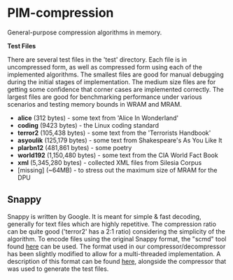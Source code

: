 # PIM-compression
General-purpose compression algorithms in memory.

__Test Files__

There are several test files in the 'test' directory. Each file is in uncompressed form, as well as compressed form using each of the implemented algorithms. The smallest files are good for manual debugging during the initial stages of implementation. The medium size files are for getting some confidence that corner cases are implemented correctly. The largest files are good for benchmarking performance under various scenarios and testing memory bounds in WRAM and MRAM.

* __alice__ (312 bytes) - some text from 'Alice In Wonderland'
* __coding__ (9423 bytes) - the Linux coding standard
* __terror2__ (105,438 bytes) - some text from the 'Terrorists Handbook'
* __asyoulik__ (125,179 bytes) - some text from Shakespeare's As You Like It
* __plarbn12__ (481,861 bytes) - some poetry
* __world192__ (1,150,480 bytes) - some text from the CIA World Fact Book
* __xml__ (5,345,280 bytes) - collected XML files from Silesia Corpus
* [missing] (~64MB) - to stress out the maximum size of MRAM for the DPU
  
## Snappy
Snappy is written by Google. It is meant for simple & fast decoding, generally for text files which are highly repetitive. The compression ratio can be quite good ('terror2' has a 2:1 ratio) considering the simplicity of the algorithm.
To encode files using the original Snappy format, the "scmd" tool found [here](http://github.com/andikless/snappy-c.git) can be used. The format used in our compressor/decompressor has been slightly modified to allow for a multi-threaded implementation. A description of this format can be found [here](https://github.com/UBC-ECE-Sasha/PIM-compression/tree/master/snappy/host-compress), alongside the compressor that was used to generate the test files.
